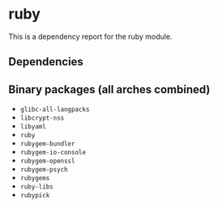 # ruby
This is a dependency report for the ruby module.
## Dependencies
## Binary packages (all arches combined)
* `glibc-all-langpacks`
* `libcrypt-nss`
* `libyaml`
* `ruby`
* `rubygem-bundler`
* `rubygem-io-console`
* `rubygem-openssl`
* `rubygem-psych`
* `rubygems`
* `ruby-libs`
* `rubypick`
